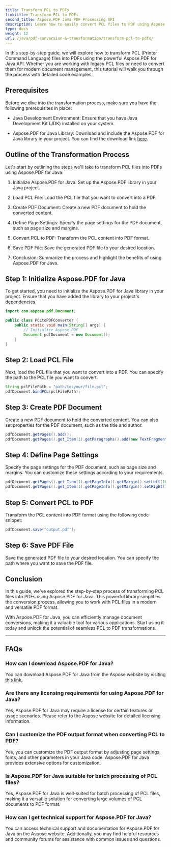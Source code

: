 ```yaml
---
title: Transform PCL to PDFs
linktitle: Transform PCL to PDFs
second_title: Aspose.PDF Java PDF Processing API
description: Learn how to easily convert PCL files to PDF using Aspose.PDF for Java. Follow this step-by-step guide with code examples for efficient document transformation.
type: docs
weight: 12
url: /java/pdf-conversion-&-transformation/transform-pcl-to-pdfs/
---
```


In this step-by-step guide, we will explore how to transform PCL (Printer Command Language) files into PDFs using the powerful Aspose.PDF for Java API. Whether you are working with legacy PCL files or need to convert them for modern document management, this tutorial will walk you through the process with detailed code examples.

## Prerequisites

Before we dive into the transformation process, make sure you have the following prerequisites in place:

- Java Development Environment: Ensure that you have Java Development Kit (JDK) installed on your system.

- Aspose.PDF for Java Library: Download and include the Aspose.PDF for Java library in your project. You can find the download link [here](https://releases.aspose.com/pdf/java/).

## Outline of the Transformation Process

Let's start by outlining the steps we'll take to transform PCL files into PDFs using Aspose.PDF for Java:

1. Initialize Aspose.PDF for Java: Set up the Aspose.PDF library in your Java project.

2. Load PCL File: Load the PCL file that you want to convert into a PDF.

3. Create PDF Document: Create a new PDF document to hold the converted content.

4. Define Page Settings: Specify the page settings for the PDF document, such as page size and margins.

5. Convert PCL to PDF: Transform the PCL content into PDF format.

6. Save PDF File: Save the generated PDF file to your desired location.

7. Conclusion: Summarize the process and highlight the benefits of using Aspose.PDF for Java.

## Step 1: Initialize Aspose.PDF for Java

To get started, you need to initialize the Aspose.PDF for Java library in your project. Ensure that you have added the library to your project's dependencies.

```java
import com.aspose.pdf.Document;

public class PCLtoPDFConverter {
    public static void main(String[] args) {
        // Initialize Aspose.PDF
        Document pdfDocument = new Document();
    }
}
```

## Step 2: Load PCL File

Next, load the PCL file that you want to convert into a PDF. You can specify the path to the PCL file you want to convert.

```java
String pclFilePath = "path/to/your/file.pcl";
pdfDocument.bindPCL(pclFilePath);
```

## Step 3: Create PDF Document

Create a new PDF document to hold the converted content. You can also set properties for the PDF document, such as the title and author.

```java
pdfDocument.getPages().add();
pdfDocument.getPages().get_Item(1).getParagraphs().add(new TextFragment("Converted PDF from PCL"));
```

## Step 4: Define Page Settings

Specify the page settings for the PDF document, such as page size and margins. You can customize these settings according to your requirements.

```java
pdfDocument.getPages().get_Item(1).getPageInfo().getMargin().setLeft(10);
pdfDocument.getPages().get_Item(1).getPageInfo().getMargin().setRight(10);
```

## Step 5: Convert PCL to PDF

Transform the PCL content into PDF format using the following code snippet:

```java
pdfDocument.save("output.pdf");
```

## Step 6: Save PDF File

Save the generated PDF file to your desired location. You can specify the path where you want to save the PDF file.

## Conclusion

In this guide, we've explored the step-by-step process of transforming PCL files into PDFs using Aspose.PDF for Java. This powerful library simplifies the conversion process, allowing you to work with PCL files in a modern and versatile PDF format.

With Aspose.PDF for Java, you can efficiently manage document conversions, making it a valuable tool for various applications. Start using it today and unlock the potential of seamless PCL to PDF transformations.

---

## FAQs

### How can I download Aspose.PDF for Java?

You can download Aspose.PDF for Java from the Aspose website by visiting [this link](https://releases.aspose.com/pdf/java/).

### Are there any licensing requirements for using Aspose.PDF for Java?

Yes, Aspose.PDF for Java may require a license for certain features or usage scenarios. Please refer to the Aspose website for detailed licensing information.

### Can I customize the PDF output format when converting PCL to PDF?

Yes, you can customize the PDF output format by adjusting page settings, fonts, and other parameters in your Java code. Aspose.PDF for Java provides extensive options for customization.

### Is Aspose.PDF for Java suitable for batch processing of PCL files?

Yes, Aspose.PDF for Java is well-suited for batch processing of PCL files, making it a versatile solution for converting large volumes of PCL documents to PDF format.

### How can I get technical support for Aspose.PDF for Java?

You can access technical support and documentation for Aspose.PDF for Java on the Aspose website. Additionally, you may find helpful resources and community forums for assistance with common issues and questions.
